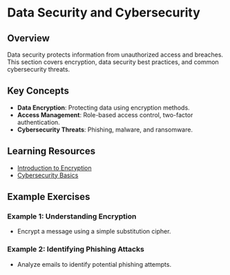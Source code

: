 # Data Security and Cybersecurity

## Overview

Data security protects information from unauthorized access and breaches. This section covers encryption, data security best practices, and common cybersecurity threats.

## Key Concepts

- **Data Encryption**: Protecting data using encryption methods.
- **Access Management**: Role-based access control, two-factor authentication.
- **Cybersecurity Threats**: Phishing, malware, and ransomware.

## Learning Resources

- [Introduction to Encryption](https://www.khanacademy.org/)
- [Cybersecurity Basics](https://www.cisa.gov/cybersecurity)

## Example Exercises

### Example 1: Understanding Encryption

- Encrypt a message using a simple substitution cipher.

### Example 2: Identifying Phishing Attacks

- Analyze emails to identify potential phishing attempts.

